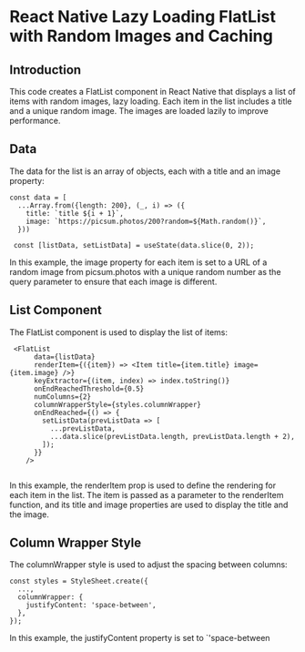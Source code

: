 # React Native Lazy Loading FlatList with Random Images and Caching

## Introduction
This code creates a FlatList component in React Native that displays a list of items with random images, lazy loading. Each item in the list includes a title and a unique random image. The images are loaded lazily to improve performance.

## Data
The data for the list is an array of objects, each with a title and an image property:

```
const data = [
  ...Array.from({length: 200}, (_, i) => ({
    title: `title ${i + 1}`,
    image: `https://picsum.photos/200?random=${Math.random()}`,
  }))

 const [listData, setListData] = useState(data.slice(0, 2));
```
In this example, the image property for each item is set to a URL of a random image from picsum.photos with a unique random number as the query parameter to ensure that each image is different.

## List Component
The FlatList component is used to display the list of items:

```
 <FlatList
      data={listData}
      renderItem={({item}) => <Item title={item.title} image={item.image} />}
      keyExtractor={(item, index) => index.toString()}
      onEndReachedThreshold={0.5}
      numColumns={2}
      columnWrapperStyle={styles.columnWrapper}
      onEndReached={() => {
        setListData(prevListData => [
          ...prevListData,
          ...data.slice(prevListData.length, prevListData.length + 2),
        ]);
      }}
    />
    
```
In this example, the renderItem prop is used to define the rendering for each item in the list. The item is passed as a parameter to the renderItem function, and its title and image properties are used to display the title and the image.

    
## Column Wrapper Style
The columnWrapper style is used to adjust the spacing between columns:

```
const styles = StyleSheet.create({
  ...,
  columnWrapper: {
    justifyContent: 'space-between',
  },
});
```

In this example, the justifyContent property is set to `'space-between
